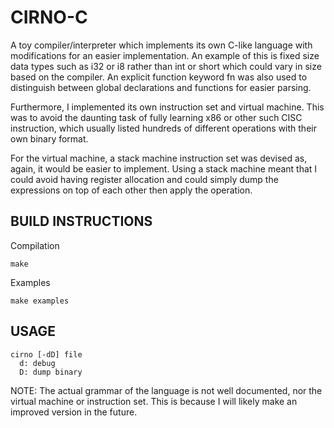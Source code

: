 # CIRNO-C

A toy compiler/interpreter which implements its own C-like language with
modifications for an easier implementation. An example of this is fixed size
data types such as i32 or i8 rather than int or short which could vary in size
based on the compiler. An explicit function keyword fn was also used to
distinguish between global declarations and functions for easier parsing.

Furthermore, I implemented its own instruction set and virtual machine. This
was to avoid the daunting task of fully learning x86 or other such CISC
instruction, which usually listed hundreds of different operations with their
own binary format.

For the virtual machine, a stack machine instruction set was devised as, again,
it would be easier to implement. Using a stack machine meant that I could avoid
having register allocation and could simply dump the expressions on top of each
other then apply the operation.

## BUILD INSTRUCTIONS

Compilation

`make`

Examples

`make examples`

## USAGE
```
cirno [-dD] file
  d: debug
  D: dump binary
```

NOTE: The actual grammar of the language is not well documented, nor the
virtual machine or instruction set. This is because I will likely make an
improved version in the future.
